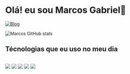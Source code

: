 # Olá! eu sou Marcos Gabriel👋

[![Blog](https://img.shields.io/badge/LinkedIn-0077B5?style=for-the-badge&logo=linkedin&logoColor=white)](https://www.linkedin.com/in/marcos-gabriel-671944332?utm_source=share&utm_campaign=share_via&utm_content=profile&utm_medium=android_app)

![Marcos GitHub stats](https://github-readme-stats.vercel.app/api?username=marcosg432&show_icons=true&theme=dracula)

## Técnologias que eu uso no meu dia

<div style ="display: inline_block"><br/>
<img src = "https://img.shields.io/badge/Python-3776AB?style=for-the-badge&logo=python&logoColor=white" />

<img src = "https://img.shields.io/badge/JavaScript-323330?style=for-the-badge&logo=javascript&logoColor=F7DF1E" />
<img src = "https://img.shields.io/badge/HTML5-E34F26?style=for-the-badge&logo=html5&logoColor=white" />
<img  src = "https://img.shields.io/badge/CSS3-1572B6?style=for-the-badge&logo=css3&logoColor=white" />
<img  src = "https://img.shields.io/badge/PHP-1572B6?style=for-the-badge&logo=php&logoColor=white" />


</div>
